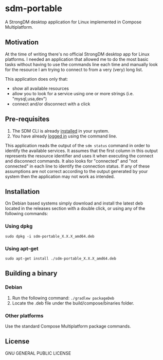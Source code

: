 # sdm-portable
A StrongDM desktop application for Linux implemented in Compose Multiplatform.

## Motivation

At the time of writing there's no official StrongDM desktop app for Linux platforms. I needed an application
that allowed me to do the most basic tasks without having to use the commands line each time and manually look for 
the resource I am trying to connect to from a very (very) long list.

This application does only that:
- show all available resources
- allow you to look for a service using one or more strings (i.e. "mysql,usa,dev")
- connect and/or disconnect with a click

## Pre-requisites
1. The SDM CLI is already [installed](https://www.strongdm.com/docs/desktop/installation/linux/) in your system.
2. You have already [logged in](https://www.strongdm.com/docs/cli/#login-and-logout) using the command line.

This application reads the output of the `sdm status` command in order to identify the available services. It assumes 
that the first column in this output represents the resource identifier and uses it when executing the connect and 
disconnect commands. It also looks for "connected" and "not connected" in each line to identify the connection status. If
any of these assumptions are not correct according to the output generated by your system then the 
application may not work as intended.

## Installation
On Debian based systems simply download and install the latest deb located in the releases section with a double click, 
or using any of the following commands:

### Using dpkg
`sudo dpkg -i sdm-portable_X.X.X_amd64.deb`

### Using apt-get
`sudo apt-get install ./sdm-portable_X.X.X_amd64.deb`

## Building a binary

### Debian
1. Run the following command:
`./gradlew packageDeb`
2. Locate the .deb file under the build/compose/binaries folder.

### Other platforms
Use the standard Compose Multiplatform package commands.

## License
GNU GENERAL PUBLIC LICENSE
